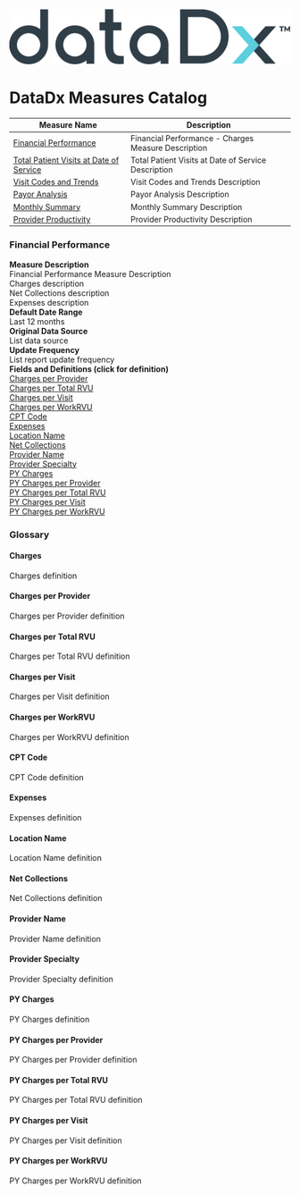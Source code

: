 ![](pictures/datadx_logo.jpg)

# DataDx Measures Catalog 

| Measure Name    | Description               |
| -------------  |-------------              |
| [Financial Performance](#financial-performance-charges)           | Financial Performance - Charges Measure Description         |
| [Total Patient Visits at Date of Service](#total-patient-visits-at-date-of-service)      | Total Patient Visits at Date of Service Description   |
| [Visit Codes and Trends](#visit-codes-and-trends)         | Visit Codes and Trends Description        |
| [Payor Analysis](#payor-analysis)        | Payor Analysis Description        |
| [Monthly Summary](#monthly-summary)        | Monthly Summary Description        |
| [Provider Productivity](#provider-productivity)        | Provider Productivity Description        |


### Financial Performance  
**Measure Description**  
Financial Performance Measure Description  
Charges description  
Net Collections description  
Expenses description  
**Default Date Range**  
Last 12 months  
**Original Data Source**  
List data source  
**Update Frequency**  
List report update frequency  
**Fields and Definitions (click for definition)**  
[Charges per Provider](#charges-per-provider)  
[Charges per Total RVU](#charges-per-total-rvu)  
[Charges per Visit](#charges-per-visit)  
[Charges per WorkRVU](#charges-per-workrvu)  
[CPT Code](#cpt-code)  
[Expenses](#expenses)  
[Location Name](#location-name)  
[Net Collections](#net-collections)  
[Provider Name](#provider-name)  
[Provider Specialty](#provider-specialty)  
[PY Charges](#py-charges)  
[PY Charges per Provider](#py-charges-per-provider)  
[PY Charges per Total RVU](#py-charges-per-total-rvu)  
[PY Charges per Visit](#py-charges-per-visit)  
[PY Charges per WorkRVU](#py-charges-per-workrvu)  

### Glossary

#### Charges  
Charges definition  
#### Charges per Provider  
Charges per Provider definition  
#### Charges per Total RVU  
Charges per Total RVU definition  
#### Charges per Visit  
Charges per Visit definition  
#### Charges per WorkRVU  
Charges per WorkRVU definition  
#### CPT Code  
CPT Code definition  
#### Expenses  
Expenses definition  
#### Location Name  
Location Name definition  
#### Net Collections  
Net Collections definition
#### Provider Name  
Provider Name definition  
#### Provider Specialty  
Provider Specialty definition  
#### PY Charges  
PY Charges definition  
#### PY Charges per Provider  
PY Charges per Provider definition  
#### PY Charges per Total RVU  
PY Charges per Total RVU definition  
#### PY Charges per Visit  
PY Charges per Visit definition  
#### PY Charges per WorkRVU  
PY Charges per WorkRVU definition  



